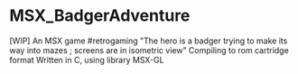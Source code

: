 # MSX_BadgerAdventure
[WIP] 
An MSX game #retrogaming
"The hero is a badger trying to make its way into mazes ; screens are in isometric view"
Compiling to rom cartridge format
Written in C, using library MSX-GL
